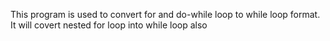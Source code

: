 This program is used to convert for and do-while loop to while loop format.
It will covert nested for loop into while loop also
